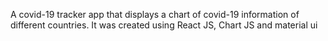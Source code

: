 A covid-19 tracker app that displays a chart of covid-19 information of different countries. It was created using React JS, Chart JS and material ui
